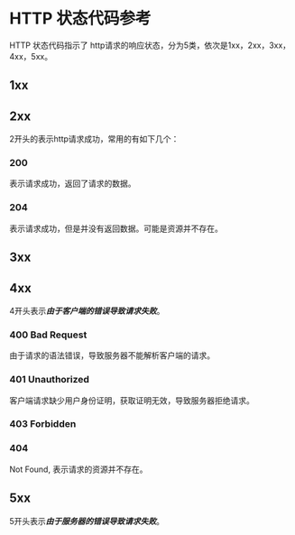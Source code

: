 # HTTP 状态代码参考

HTTP 状态代码指示了 http请求的响应状态，分为5类，依次是1xx，2xx，3xx，4xx，5xx。


## 1xx

## 2xx 
2开头的表示http请求成功，常用的有如下几个：

### 200
表示请求成功，返回了请求的数据。
### 204
表示请求成功，但是并没有返回数据。可能是资源并不存在。


## 3xx


## 4xx
4开头表示***由于客户端的错误导致请求失败***。
### 400 Bad Request
由于请求的语法错误，导致服务器不能解析客户端的请求。
### 401 Unauthorized
客户端请求缺少用户身份证明，获取证明无效，导致服务器拒绝请求。
### 403 Forbidden
### 404
Not Found, 表示请求的资源并不存在。

## 5xx
5开头表示***由于服务器的错误导致请求失败***。

